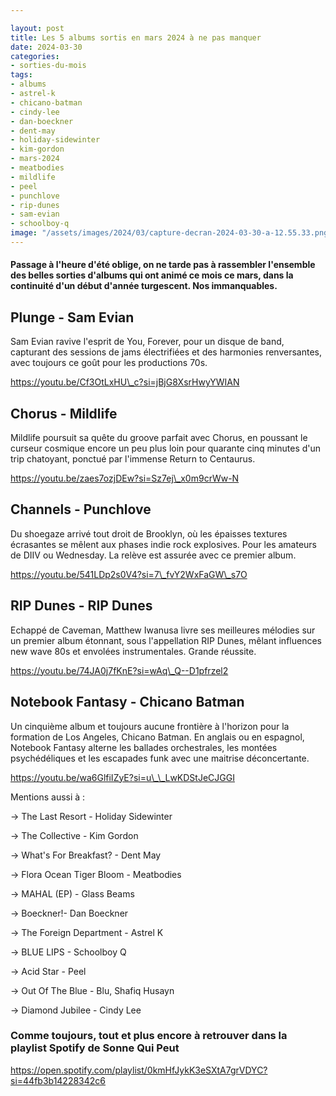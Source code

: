 ```yaml
---

layout: post
title: Les 5 albums sortis en mars 2024 à ne pas manquer
date: 2024-03-30
categories:
- sorties-du-mois
tags:
- albums
- astrel-k
- chicano-batman
- cindy-lee
- dan-boeckner
- dent-may
- holiday-sidewinter
- kim-gordon
- mars-2024
- meatbodies
- mildlife
- peel
- punchlove
- rip-dunes
- sam-evian
- schoolboy-q
image: "/assets/images/2024/03/capture-decran-2024-03-30-a-12.55.33.png"
---
```


#### Passage à l'heure d'été oblige, on ne tarde pas à rassembler l'ensemble des belles sorties d'albums qui ont animé ce mois ce mars, dans la continuité d'un début d'année turgescent. Nos immanquables.

<!--more-->

## Plunge - Sam Evian

Sam Evian ravive l'esprit de You, Forever, pour un disque de band, capturant des sessions de jams électrifiées et des harmonies renversantes, avec toujours ce goût pour les productions 70s.

https://youtu.be/Cf3OtLxHU\_c?si=jBjG8XsrHwyYWIAN

## Chorus - Mildlife

Mildlife poursuit sa quête du groove parfait avec Chorus, en poussant le curseur cosmique encore un peu plus loin pour quarante cinq minutes d'un trip chatoyant, ponctué par l'immense Return to Centaurus.

https://youtu.be/zaes7ozjDEw?si=Sz7ej\_x0m9crWw-N

## Channels - Punchlove

Du shoegaze arrivé tout droit de Brooklyn, où les épaisses textures écrasantes se mêlent aux phases indie rock explosives. Pour les amateurs de DIIV ou Wednesday. La relève est assurée avec ce premier album.

https://youtu.be/541LDp2s0V4?si=7\_fvY2WxFaGW\_s7O

## RIP Dunes - RIP Dunes

Echappé de Caveman, Matthew Iwanusa livre ses meilleures mélodies sur un premier album étonnant, sous l'appellation RIP Dunes, mêlant influences new wave 80s et envolées instrumentales. Grande réussite.

https://youtu.be/74JA0j7fKnE?si=wAq\_Q--D1pfrzel2

## Notebook Fantasy - Chicano Batman

Un cinquième album et toujours aucune frontière à l'horizon pour la formation de Los Angeles, Chicano Batman. En anglais ou en espagnol, Notebook Fantasy alterne les ballades orchestrales, les montées psychédéliques et les escapades funk avec une maitrise déconcertante.

https://youtu.be/wa6GlfiIZyE?si=u\_\_LwKDStJeCJGGI

Mentions aussi à :

\-> The Last Resort - Holiday Sidewinter

\-> The Collective - Kim Gordon

\-> What's For Breakfast? - Dent May

\-> Flora Ocean Tiger Bloom - Meatbodies

\-> MAHAL (EP) - Glass Beams

\-> Boeckner!- Dan Boeckner

\-> The Foreign Department - Astrel K

\-> BLUE LIPS - Schoolboy Q

\-> Acid Star - Peel

\-> Out Of The Blue - Blu, Shafiq Husayn

\-> Diamond Jubilee - Cindy Lee

### Comme toujours, tout et plus encore à retrouver dans la playlist Spotify de Sonne Qui Peut

https://open.spotify.com/playlist/0kmHfJykK3eSXtA7grVDYC?si=44fb3b14228342c6
